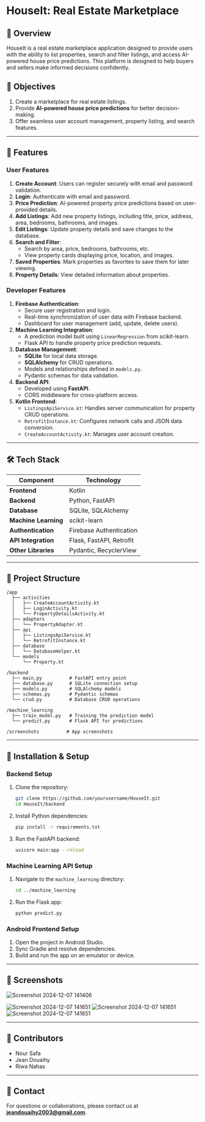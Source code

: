 # HouseIt: Real Estate Marketplace

## 📌 Overview
HouseIt is a real estate marketplace application designed to provide users with the ability to list properties, search and filter listings, and access AI-powered house price predictions. This platform is designed to help buyers and sellers make informed decisions confidently.

## 🎯 Objectives
1. Create a marketplace for real estate listings.
2. Provide **AI-powered house price predictions** for better decision-making.
3. Offer seamless user account management, property listing, and search features.

---

## 🚀 Features

### User Features
1. **Create Account**: Users can register securely with email and password validation.
2. **Login**: Authenticate with email and password.
3. **Price Prediction**: AI-powered property price predictions based on user-provided details.
4. **Add Listings**: Add new property listings, including title, price, address, area, bedrooms, bathrooms, and images.
5. **Edit Listings**: Update property details and save changes to the database.
6. **Search and Filter**:
   - Search by area, price, bedrooms, bathrooms, etc.
   - View property cards displaying price, location, and images.
7. **Saved Properties**: Mark properties as favorites to save them for later viewing.
8. **Property Details**: View detailed information about properties.

### Developer Features
1. **Firebase Authentication**:
   - Secure user registration and login.
   - Real-time synchronization of user data with Firebase backend.
   - Dashboard for user management (add, update, delete users).
2. **Machine Learning Integration**:
   - A prediction model built using `LinearRegression` from scikit-learn.
   - Flask API to handle property price prediction requests.
3. **Database Management**:
   - **SQLite** for local data storage.
   - **SQLAlchemy** for CRUD operations.
   - Models and relationships defined in `models.py`.
   - Pydantic schemas for data validation.
4. **Backend API**:
   - Developed using **FastAPI**.
   - CORS middleware for cross-platform access.
5. **Kotlin Frontend**:
   - `ListingsApiService.kt`: Handles server communication for property CRUD operations.
   - `RetrofitInstance.kt`: Configures network calls and JSON data conversion.
   - `CreateAccountActivity.kt`: Manages user account creation.

---

## 🛠 Tech Stack

| Component            | Technology                          |
|----------------------|-------------------------------------|
| **Frontend**         | Kotlin                              |
| **Backend**          | Python, FastAPI                    |
| **Database**         | SQLite, SQLAlchemy                 |
| **Machine Learning** | scikit-learn                       |
| **Authentication**   | Firebase Authentication            |
| **API Integration**  | Flask, FastAPI, Retrofit           |
| **Other Libraries**  | Pydantic, RecyclerView             |

---

## 📁 Project Structure

```
/app
  ├── activities
  │   ├── CreateAccountActivity.kt
  │   ├── LoginActivity.kt
  │   └── PropertyDetailsActivity.kt
  ├── adapters
  │   └── PropertyAdapter.kt
  ├── api
  │   ├── ListingsApiService.kt
  │   └── RetrofitInstance.kt
  ├── database
  │   └── DatabaseHelper.kt
  └── models
      └── Property.kt

/backend
  ├── main.py          # FastAPI entry point
  ├── database.py      # SQLite connection setup
  ├── models.py        # SQLAlchemy models
  ├── schemas.py       # Pydantic schemas
  └── crud.py          # Database CRUD operations

/machine_learning
  ├── train_model.py   # Training the prediction model
  └── predict.py       # Flask API for predictions

/screenshots          # App screenshots
```

---

## 🔧 Installation & Setup

### Backend Setup
1. Clone the repository:
   ```bash
   git clone https://github.com/yourusername/HouseIt.git
   cd HouseIt/backend
   ```

2. Install Python dependencies:
   ```bash
   pip install -r requirements.txt
   ```

3. Run the FastAPI backend:
   ```bash
   uvicorn main:app --reload
   ```

### Machine Learning API Setup
1. Navigate to the `machine_learning` directory:
   ```bash
   cd ../machine_learning
   ```

2. Run the Flask app:
   ```bash
   python predict.py
   ```

### Android Frontend Setup
1. Open the project in Android Studio.
2. Sync Gradle and resolve dependencies.
3. Build and run the app on an emulator or device.

---

## 🎨 Screenshots

![Screenshot 2024-12-07 141406](https://github.com/user-attachments/assets/2cd5148c-c46d-4f29-8dee-b12a13e1cffe)

![Screenshot 2024-12-07 141651](https://github.com/user-attachments/assets/9ba9de3d-5bba-4af5-b016-247ad14c0f86)
![Screenshot 2024-12-07 141651](https://github.com/user-attachments/assets/592f33a2-2511-4534-81a4-33aa575e3a1d)
![Screenshot 2024-12-07 141651](https://github.com/user-attachments/assets/07c9a115-18a8-4524-8e71-2f3b7a7df8fb)


---

## 👥 Contributors
- Nour Safa
- Jean Douaihy
- Riwa Nahas

---

## 📧 Contact
For questions or collaborations, please contact us at **jeandouaihy2003@gmail.com**.

